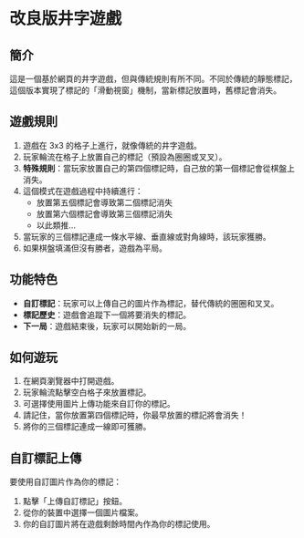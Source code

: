 # 改良版井字遊戲

## 簡介
這是一個基於網頁的井字遊戲，但與傳統規則有所不同。不同於傳統的靜態標記，這個版本實現了標記的「滑動視窗」機制，當新標記放置時，舊標記會消失。

## 遊戲規則
1. 遊戲在 3x3 的格子上進行，就像傳統的井字遊戲。
2. 玩家輪流在格子上放置自己的標記（預設為圈圈或叉叉）。
3. **特殊規則**：當玩家放置自己的第四個標記時，自己放的第一個標記會從棋盤上消失。
4. 這個模式在遊戲過程中持續進行：
   - 放置第五個標記會導致第二個標記消失
   - 放置第六個標記會導致第三個標記消失
   - 以此類推...
5. 當玩家的三個標記連成一條水平線、垂直線或對角線時，該玩家獲勝。
6. 如果棋盤填滿但沒有勝者，遊戲為平局。

## 功能特色
- **自訂標記**：玩家可以上傳自己的圖片作為標記，替代傳統的圈圈和叉叉。
- **標記歷史**：遊戲會追蹤下一個將要消失的標記。
- **下一局**：遊戲結束後，玩家可以開始新的一局。

## 如何遊玩
1. 在網頁瀏覽器中打開遊戲。
2. 玩家輪流點擊空白格子來放置標記。
3. 可選擇使用圖片上傳功能來自訂你的標記。
4. 請記住，當你放置第四個標記時，你最早放置的標記將會消失！
5. 將你的三個標記連成一線即可獲勝。

## 自訂標記上傳
要使用自訂圖片作為你的標記：
1. 點擊「上傳自訂標記」按鈕。
2. 從你的裝置中選擇一個圖片檔案。
3. 你的自訂圖片將在遊戲剩餘時間內作為你的標記使用。
